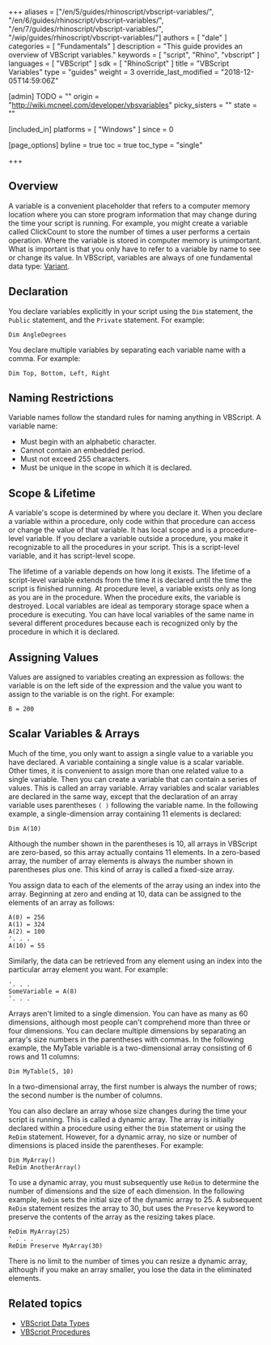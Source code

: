 +++
aliases = ["/en/5/guides/rhinoscript/vbscript-variables/", "/en/6/guides/rhinoscript/vbscript-variables/", "/en/7/guides/rhinoscript/vbscript-variables/", "/wip/guides/rhinoscript/vbscript-variables/"]
authors = [ "dale" ]
categories = [ "Fundamentals" ]
description = "This guide provides an overview of VBScript variables."
keywords = [ "script", "Rhino", "vbscript" ]
languages = [ "VBScript" ]
sdk = [ "RhinoScript" ]
title = "VBScript Variables"
type = "guides"
weight = 3
override_last_modified = "2018-12-05T14:59:06Z"

[admin]
TODO = ""
origin = "http://wiki.mcneel.com/developer/vbsvariables"
picky_sisters = ""
state = ""

[included_in]
platforms = [ "Windows" ]
since = 0

[page_options]
byline = true
toc = true
toc_type = "single"

+++

 
## Overview

A variable is a convenient placeholder that refers to a computer memory location where you can store program information that may change during the time your script is running.  For example, you might create a variable called ClickCount to store the number of times a user performs a certain operation.  Where the variable is stored in computer memory is unimportant.  What is important is that you only have to refer to a variable by name to see or change its value.  In VBScript, variables are always of one fundamental data type: [Variant](/guides/rhinoscript/vbscript-datatypes/).

## Declaration

You declare variables explicitly in your script using the `Dim` statement, the `Public` statement, and the `Private` statement.  For example:

```vbnet
Dim AngleDegrees
```

You declare multiple variables by separating each variable name with a comma.  For example:

```vbnet
Dim Top, Bottom, Left, Right
```

## Naming Restrictions

Variable names follow the standard rules for naming anything in VBScript.  A variable name:

- Must begin with an alphabetic character.
- Cannot contain an embedded period.
- Must not exceed 255 characters.
- Must be unique in the scope in which it is declared.

## Scope & Lifetime

A variable's scope is determined by where you declare it.  When you declare a variable within a procedure, only code within that procedure can access or change the value of that variable.  It has local scope and is a procedure-level variable.  If you declare a variable outside a procedure, you make it recognizable to all the procedures in your script.  This is a script-level variable, and it has script-level scope.

The lifetime of a variable depends on how long it exists.  The lifetime of a script-level variable extends from the time it is declared until the time the script is finished running. At procedure level, a variable exists only as long as you are in the procedure.  When the procedure exits, the variable is destroyed.  Local variables are ideal as temporary storage space when a procedure is executing.  You can have local variables of the same name in several different procedures because each is recognized only by the procedure in which it is declared.

## Assigning Values

Values are assigned to variables creating an expression as follows: the variable is on the left side of the expression and the value you want to assign to the variable is on the right.  For example:

```vbnet
B = 200
```

## Scalar Variables & Arrays

Much of the time, you only want to assign a single value to a variable you have declared. A variable containing a single value is a scalar variable.  Other times, it is convenient to assign more than one related value to a single variable.  Then you can create a variable that can contain a series of values. This is called an array variable. Array variables and scalar variables are declared in the same way, except that the declaration of an array variable uses parentheses `( )` following the variable name.  In the following example, a single-dimension array containing 11 elements is declared:

```vbnet
Dim A(10)
```

Although the number shown in the parentheses is 10, all arrays in VBScript are zero-based, so this array actually contains 11 elements.  In a zero-based array, the number of array elements is always the number shown in parentheses plus one.  This kind of array is called a fixed-size array.

You assign data to each of the elements of the array using an index into the array.  Beginning at zero and ending at 10, data can be assigned to the elements of an array as follows:

```vbnet
A(0) = 256
A(1) = 324
A(2) = 100
'. . .
A(10) = 55
```

Similarly, the data can be retrieved from any element using an index into the particular array element you want. For example:

```vbnet
'. . .
SomeVariable = A(8)
'. . .
```

Arrays aren't limited to a single dimension. You can have as many as 60 dimensions, although most people can't comprehend more than three or four dimensions.  You can declare multiple dimensions by separating an array's size numbers in the parentheses with commas.  In the following example, the MyTable variable is a two-dimensional array consisting of 6 rows and 11 columns:

```vbnet
Dim MyTable(5, 10)
```

In a two-dimensional array, the first number is always the number of rows; the second number is the number of columns.

You can also declare an array whose size changes during the time your script is running.  This is called a dynamic array. The array is initially declared within a procedure using either the `Dim` statement or using the `ReDim` statement.  However, for a dynamic array, no size or number of dimensions is placed inside the parentheses.  For example:

```vbnet
Dim MyArray()
ReDim AnotherArray()
```

To use a dynamic array, you must subsequently use `ReDim` to determine the number of dimensions and the size of each dimension.  In the following example, `ReDim` sets the initial size of the dynamic array to 25.  A subsequent `ReDim` statement resizes the array to 30, but uses the `Preserve` keyword to preserve the contents of the array as the resizing takes place.

```vbnet
ReDim MyArray(25)
' . . .
ReDim Preserve MyArray(30)
```

There is no limit to the number of times you can resize a dynamic array, although if you make an array smaller, you lose the data in the eliminated elements.

## Related topics

- [VBScript Data Types](/guides/rhinoscript/vbscript-datatypes/)
- [VBScript Procedures](/guides/rhinoscript/vbscript-procedures/)
